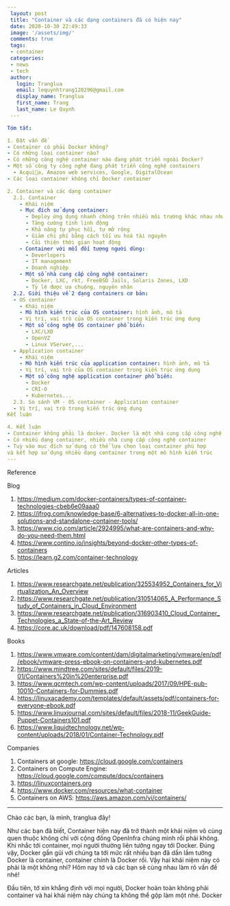 ```yaml
---
 layout: post
 title: "Container và các dạng containers đã có hiện nay"
 date: 2020-10-30 22:49:33
 image: '/assets/img/'
 comments: true
 tags:
 - container
 categories:
 - news
 - tech
 author:
   login: Tranglua
   email: lequynhtrang120296@gmail.com
   display_name: Tranglua
   first_name: Trang
   last_name: Le Quynh
 ---

Tóm tắt:

1. Đặt vấn đề
- Container có phải Docker không?
- Có những loại container nào?
- Có những công nghệ container nào đang phát triển ngoài Docker?
- Một số công ty công nghệ đang phát triển công nghệ containers
  - Acquia, Amazon web services, Google, DigitalOcean 
- Các loại container không chỉ Docker container

2. Container và các dạng container
  2.1. Container
    - Khái niệm
    - Mục đích sử dụng container:
      - Deploy ứng dụng nhanh chóng trên nhiều môi trường khác nhau nhưng nhất quán về code và cấu hình
      - Tăng cường tính linh động
      - Khả năng tự phục hồi, tự mở rộng
      - Giảm chi phí bằng cách tối ưu hoá tài nguyên
      - Cải thiện thời gian hoạt động
    - Container với mỗi đối tượng người dùng:
      - Deverlopers
      - IT management
      - Doanh nghiệp 
    - Một số nhà cung cấp công nghệ container:
      - Docker, LXC, rkt, FreeBSD Jails, Solaris Zones, LXD
      - Tỷ lệ được ưa chuộng, nguyên nhân
  2.2. Giới thiệu về 2 dạng containers cơ bản: 
  - OS container
    - Khái niệm
    - Mô hình kiến trúc của OS container: hình ảnh, mô tả
    - Vị trí, vai trò của OS container trong kiến trúc ứng dụng
    - Một số công nghệ OS container phổ biến: 
      - LXC/LXD
      - OpenVZ
      - Linux VServer,...
  - Application container
    - Khái niệm
    - Mô hình kiến trúc của application container: hình ảnh, mô tả
    - Vị trí, vai trò của OS container trong kiến trúc ứng dụng
    - Một số công nghệ application container phổ biến: 
      - Docker
      - CRI-O
      - Kubernetes...
  2.3. So sánh VM - OS container - Application container
  - Vị trí, vai trò trong kiến trúc ứng dụng
Kết luận

4. Kết luận
- Container không phải là docker. Docker là một nhà cung cấp công nghệ container phổ biến hiện nay. 
- Có nhiều dạng container, nhiều nhà cung cấp công nghệ container
- Tuỳ vào mục đích sử dụng có thể lựa chọn loại container phù hợp
và kết hợp sử dụng nhiều dạng container trong một mô hình kiến trúc
---
```

Reference

Blog
1. https://medium.com/docker-containers/types-of-container-technologies-cbeb6e09aaa0
2. https://jfrog.com/knowledge-base/6-alternatives-to-docker-all-in-one-solutions-and-standalone-container-tools/
3. https://www.cio.com/article/2924995/what-are-containers-and-why-do-you-need-them.html 
4. https://www.contino.io/insights/beyond-docker-other-types-of-containers 
5. https://learn.g2.com/container-technology 

Articles
1. https://www.researchgate.net/publication/325534952_Containers_for_Virtualization_An_Overview
2. https://www.researchgate.net/publication/310514065_A_Performance_Study_of_Containers_in_Cloud_Environment
3. https://www.researchgate.net/publication/316903410_Cloud_Container_Technologies_a_State-of-the-Art_Review
4. https://core.ac.uk/download/pdf/147608158.pdf

Books
1. https://www.vmware.com/content/dam/digitalmarketing/vmware/en/pdf/ebook/vmware-press-ebook-on-containers-and-kubernetes.pdf
2. https://www.mindtree.com/sites/default/files/2019-01/Containers%20in%20enterprise.pdf
3. https://www.qcmtech.com/wp-content/uploads/2017/09/HPE-pub-10010-Containers-for-Dummies.pdf
4. https://linuxacademy.com/templates/default/assets/pdf/containers-for-everyone-ebook.pdf 
5. https://www.linuxjournal.com/sites/default/files/2018-11/GeekGuide-Puppet-Containers101.pdf 
6. https://www.liquidtechnology.net/wp-content/uploads/2018/01/Container-Technology.pdf

Companies
1. Containers at google: https://cloud.google.com/containers
2. Containers on Compute Engine: https://cloud.google.com/compute/docs/containers
3. https://linuxcontainers.org
4. https://www.docker.com/resources/what-container 
5. Containers on AWS: https://aws.amazon.com/vi/containers/

--------
Chào các bạn, là mình, tranglua đây! 

Như các bạn đã biết, Container hiện nay đã trở thành một khái niệm vô 
cùng quen thuộc không chỉ với cộng đồng OpenInfra chúng mình rồi phải
không. Khi nhắc tới container, mọi người thường liên tưởng ngay tới 
Docker. Đúng vậy, Docker gần gũi với chúng ta tới mức rất nhiều bạn đã
dần lầm tưởng Docker là container, container chính là Docker rồi. Vậy hai khái niệm này có phải là một không nhỉ? Hôm nay tớ và các bạn sẽ 
cùng nhau làm rõ vấn đề nhé!

Đầu tiên, tớ xin khẳng định với mọi người, Docker hoàn toàn không phải
container và hai khái niệm này chúng ta không thể gộp làm một nhé. Docker

